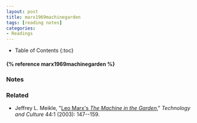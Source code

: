 ```yaml
---
layout: post
title: marx1969machinegarden
tags: [reading notes]
categories:
- Readings
---
```


* Table of Contents
{:toc}

<h4>{% reference marx1969machinegarden %}</h4>

### Notes

### Related

- Jeffrey L. Meikle, "[Leo Marx's *The Machine in the Garden*][]," *Technology and Culture* 44:1 (2003): 147--159.

[Leo Marx's *The Machine in the Garden*]: https://muse.jhu.edu/journals/technology_and_culture/v044/44.1meikle.html

